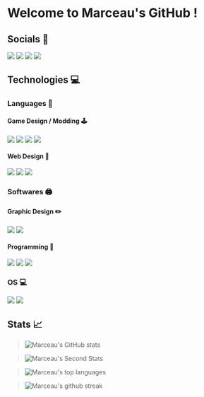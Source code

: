 # Welcome to Marceau's GitHub !

## Socials 📱
<a href="https://twitter.com/Soetch"><img src="https://img.shields.io/badge/Twitter-1DA1F2?style=for-the-badge&logo=twitter&logoColor=white"></a>
<a href="https://twitch.tv/Soetch"><img src="https://img.shields.io/badge/Twitch-9146FF?style=for-the-badge&logo=twitch&logoColor=white"></a>
<a href="DISCORD.md"><img src="https://img.shields.io/badge/Discord-5865F2?style=for-the-badge&logo=discord&logoColor=white"></a>
<a href="mailto:soetchdev@gmail.com"><img src="https://img.shields.io/badge/Gmail-EA4335?style=for-the-badge&logo=gmail&logoColor=white"></a>

## Technologies 💻
### Languages 💾
#### Game Design / Modding 🕹️
<a href="https://twitter.com/Soetch"><img src="https://img.shields.io/badge/Java-ED8B00?style=for-the-badge&logo=java&logoColor=white"></a>
<a href="https://twitter.com/Soetch"><img src="https://img.shields.io/badge/C%2B%2B-00599C?style=for-the-badge&logo=c%2B%2B&logoColor=white"></a>
<a href="https://twitter.com/Soetch"><img src="https://img.shields.io/badge/Python-3776AB?style=for-the-badge&logo=python&logoColor=white"></a>
<a href="https://twitter.com/Soetch"><img src="https://img.shields.io/badge/Godot Engine-478CBF?style=for-the-badge&logo=godotengine&logoColor=white"></a>
#### Web Design 📱
<a href="https://twitter.com/Soetch"><img src="https://img.shields.io/badge/HTML5-E34F26?style=for-the-badge&logo=html5&logoColor=black"></a>
<a href="https://twitter.com/Soetch"><img src="https://img.shields.io/badge/CSS3-1572B6?style=for-the-badge&logo=css3&logoColor=black"></a>
<a href="https://twitter.com/Soetch"><img src="https://img.shields.io/badge/Java Script-F7DF1E?style=for-the-badge&logo=javascript&logoColor=black"></a>

### Softwares 🖨️
#### Graphic Design ✏️
<a href="https://twitter.com/Soetch"><img src="https://img.shields.io/badge/Adobe Photoshop-31A8FF?style=for-the-badge&logo=adobephotoshop&logoColor=black"></a>
<a href="https://twitter.com/Soetch"><img src="https://img.shields.io/badge/Adobe Illustrator-FF9A00?style=for-the-badge&logo=adobeillustrator&logoColor=black"></a>

#### Programming 🤖
<a href="https://twitter.com/Soetch"><img src="https://img.shields.io/badge/Visual Studio-5C2D91?style=for-the-badge&logo=visualstudio&logoColor=white"></a>
<a href="https://twitter.com/Soetch"><img src="https://img.shields.io/badge/IntelliJ IDEA-000000?style=for-the-badge&logo=intellijidea&logoColor=white"></a>
<a href="https://twitter.com/Soetch"><img src="https://img.shields.io/badge/Windows Terminal-4d4d4d?style=for-the-badge&logo=windowsterminal&logoColor=white"></a>

### OS 💻
<a href="https://twitter.com/Soetch"><img src="https://img.shields.io/badge/Windows-0078D6?style=for-the-badge&logo=windows&logoColor=white"></a>
<a href="https://twitter.com/Soetch"><img src="https://img.shields.io/badge/Android-3DDC84?style=for-the-badge&logo=android&logoColor=white"></a>


## Stats 📈
> ![Marceau's GitHub stats](https://github-readme-stats.vercel.app/api?username=Soetch&show_icons=true)

> ![Marceau's Second Stats](https://github.com/Soetch/my-stats/blob/master/generated/overview.svg)

> ![Marceau's top languages](https://github-readme-stats.vercel.app/api/top-langs/?username=Soetch)

> ![Marceau's github streak](https://github-readme-streak-stats.herokuapp.com/?user=Soetch)
